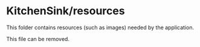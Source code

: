 # KitchenSink/resources

This folder contains resources (such as images) needed by the application. 

This file can be removed.
